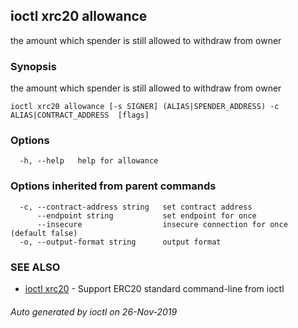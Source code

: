 ## ioctl xrc20 allowance

the amount which spender is still allowed to withdraw from owner

### Synopsis

the amount which spender is still allowed to withdraw from owner

```
ioctl xrc20 allowance [-s SIGNER] (ALIAS|SPENDER_ADDRESS) -c ALIAS|CONTRACT_ADDRESS  [flags]
```

### Options

```
  -h, --help   help for allowance
```

### Options inherited from parent commands

```
  -c, --contract-address string   set contract address
      --endpoint string           set endpoint for once
      --insecure                  insecure connection for once (default false)
  -o, --output-format string      output format
```

### SEE ALSO

* [ioctl xrc20](ioctl_xrc20.md)	 - Support ERC20 standard command-line from ioctl

###### Auto generated by ioctl on 26-Nov-2019
